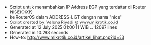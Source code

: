 - Script untuk menambahkan IP Address BGP yang terdaftar di Router NICE(OIXP)
- ke RouterOS dalam ADDRESS-LIST dengan nama "nice"
- Script created by: Valens Riyadi @ www.mikrotik.co.id
- Generated at 12 July 2025 01:00:11 WIB ... 12097 lines
- Generated in 10.293 seconds
- How-to: http://www.mikrotik.co.id/artikel_lihat.php?id=23

